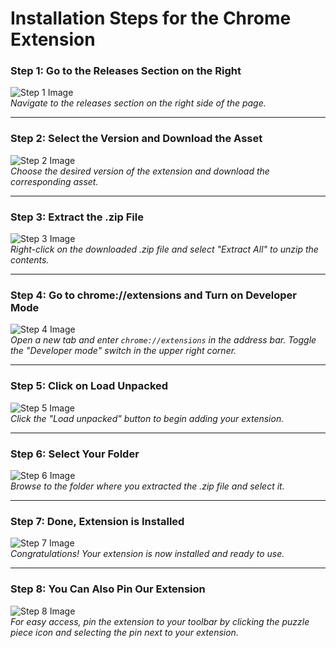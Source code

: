 # Installation Steps for the Chrome Extension

### Step 1: Go to the Releases Section on the Right

![Step 1 Image](https://github.com/user-attachments/assets/18f68acc-8d43-4c9f-824c-148e5f270468)  
_Navigate to the releases section on the right side of the page._

---

### Step 2: Select the Version and Download the Asset

![Step 2 Image](https://github.com/user-attachments/assets/c1acb9ca-58a2-48e4-ba10-0badf9c6d8f5)  
_Choose the desired version of the extension and download the corresponding asset._

---

### Step 3: Extract the .zip File

![Step 3 Image](https://github.com/user-attachments/assets/d389ff61-6394-4d3d-b688-2965a6f38545)  
_Right-click on the downloaded .zip file and select "Extract All" to unzip the contents._

---

### Step 4: Go to chrome://extensions and Turn on Developer Mode

![Step 4 Image](https://github.com/user-attachments/assets/36ee8622-07bd-44b7-a943-53583a04e43a)  
_Open a new tab and enter `chrome://extensions` in the address bar. Toggle the "Developer mode" switch in the upper right corner._

---

### Step 5: Click on Load Unpacked

![Step 5 Image](https://github.com/user-attachments/assets/7a0e6e2b-62ac-4e0a-a508-816ec5bf4438)  
_Click the "Load unpacked" button to begin adding your extension._

---

### Step 6: Select Your Folder

![Step 6 Image](https://github.com/user-attachments/assets/f496bffc-1a3b-49a9-923d-e6123565b2c6)  
_Browse to the folder where you extracted the .zip file and select it._

---

### Step 7: Done, Extension is Installed

![Step 7 Image](https://github.com/user-attachments/assets/625b652d-2fcb-4016-946c-baf92d3894cb)  
_Congratulations! Your extension is now installed and ready to use._

---

### Step 8: You Can Also Pin Our Extension

![Step 8 Image](https://github.com/user-attachments/assets/e8166c99-bbc6-4b7f-bc83-8732d391f816)  
_For easy access, pin the extension to your toolbar by clicking the puzzle piece icon and selecting the pin next to your extension._

